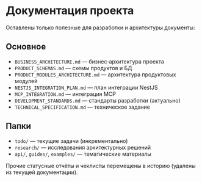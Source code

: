 # Документация проекта

Оставлены только полезные для разработки и архитектуры документы:

## Основное
- `BUSINESS_ARCHITECTURE.md` — бизнес‑архитектура проекта
- `PRODUCT_SCHEMAS.md` — схемы продуктов и БД
- `PRODUCT_MODULES_ARCHITECTURE.md` — архитектура продуктовых модулей
- `NESTJS_INTEGRATION_PLAN.md` — план интеграции NestJS
- `MCP_INTEGRATION.md` — интеграция MCP
- `DEVELOPMENT_STANDARDS.md` — стандарты разработки (актуально)
- `TECHNICAL_SPECIFICATION.md` — техническое задание

## Папки
- `todo/` — текущие задачи (инкрементально)
- `research/` — исследования архитектурных решений
- `api/`, `guides/`, `examples/` — тематические материалы

Прочие статусные отчёты и чеклисты перемещены в историю (удалены из текущей документации).
